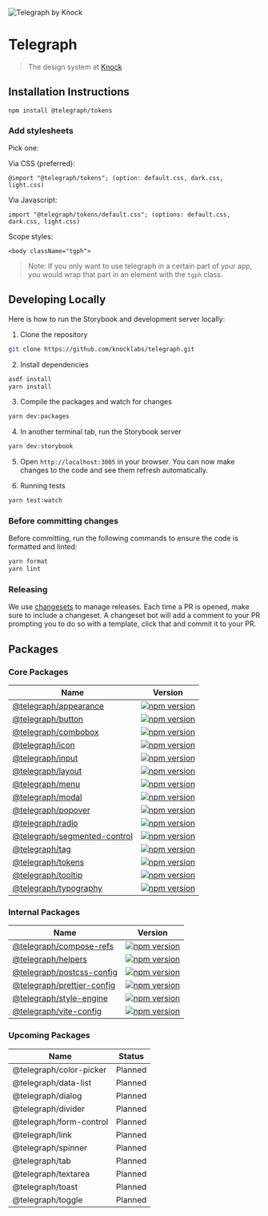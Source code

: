 ![Telegraph by Knock](https://github.com/knocklabs/telegraph/assets/29106675/9b5022e3-b02c-4582-ba57-3d6171e45e44)

# Telegraph
> The design system at [Knock](https://knock.app)

## Installation Instructions

```
npm install @telegraph/tokens
```

### Add stylesheets
Pick one:

Via CSS (preferred):
```
@import "@telegraph/tokens"; (option: default.css, dark.css, light.css)
```

Via Javascript:
```
import "@telegraph/tokens/default.css"; (options: default.css, dark.css, light.css)
```

Scope styles:
```
<body className="tgph">
```

> Note: If you only want to use telegraph in a certain part of your app, you would wrap that part in an element with the `tgph` class.

## Developing Locally

Here is how to run the Storybook and development server locally:

1. Clone the repository
```bash
git clone https://github.com/knocklabs/telegraph.git
```

2. Install dependencies
```bash
asdf install
yarn install
```

3. Compile the packages and watch for changes
```bash
yarn dev:packages
```

4. In another terminal tab, run the Storybook server
```bash
yarn dev:storybook
```

5. Open `http://localhost:3005` in your browser. You can now make changes to the code and see them refresh automatically.

6. Running tests
```bash
yarn test:watch
```

### Before committing changes

Before committing, run the following commands to ensure the code is formatted and linted:
```bash
yarn format
yarn lint
```

### Releasing

We use [changesets](https://github.com/changesets/changesets) to manage releases. Each time a PR is opened, make sure to include a changeset. A changeset bot will add a comment to your PR prompting you to do so with a template, click that and commit it to your PR.

## Packages

### Core Packages

| Name | Version |
| ---- | ------- |
| [@telegraph/appearance](https://github.com/knocklabs/telegraph/tree/main/packages/appearance) | [![npm version](https://img.shields.io/npm/v/@telegraph/appearance.svg)](https://www.npmjs.com/package/@telegraph/appearance) |
| [@telegraph/button](https://github.com/knocklabs/telegraph/tree/main/packages/button) | [![npm version](https://img.shields.io/npm/v/@telegraph/typography.svg)](https://www.npmjs.com/package/@telegraph/button) |
| [@telegraph/combobox](https://github.com/knocklabs/telegraph/tree/main/packages/combobox) | [![npm version](https://img.shields.io/npm/v/@telegraph/combobox.svg)](https://www.npmjs.com/package/@telegraph/combobox) |
| [@telegraph/icon](https://github.com/knocklabs/telegraph/tree/main/packages/icon) | [![npm version](https://img.shields.io/npm/v/@telegraph/typography.svg)](https://www.npmjs.com/package/@telegraph/icon) |
| [@telegraph/input](https://github.com/knocklabs/telegraph/tree/main/packages/input) | [![npm version](https://img.shields.io/npm/v/@telegraph/input.svg)](https://www.npmjs.com/package/@telegraph/input) |
| [@telegraph/layout](https://github.com/knocklabs/telegraph/tree/main/packages/layout) | [![npm version](https://img.shields.io/npm/v/@telegraph/layout.svg)](https://www.npmjs.com/package/@telegraph/layout) |
| [@telegraph/menu](https://github.com/knocklabs/telegraph/tree/main/packages/menu) | [![npm version](https://img.shields.io/npm/v/@telegraph/menu.svg)](https://www.npmjs.com/package/@telegraph/menu) |
| [@telegraph/modal](https://github.com/knocklabs/telegraph/tree/main/packages/modal) | [![npm version](https://img.shields.io/npm/v/@telegraph/modal.svg)](https://www.npmjs.com/package/@telegraph/modal) |
| [@telegraph/popover](https://github.com/knocklabs/telegraph/tree/main/packages/popover) | [![npm version](https://img.shields.io/npm/v/@telegraph/popover.svg)](https://www.npmjs.com/package/@telegraph/popover) |
| [@telegraph/radio](https://github.com/knocklabs/telegraph/tree/main/packages/radio) | [![npm version](https://img.shields.io/npm/v/@telegraph/radio.svg)](https://www.npmjs.com/package/@telegraph/radio) |
| [@telegraph/segmented-control](https://github.com/knocklabs/telegraph/tree/main/packages/segmented-control) | [![npm version](https://img.shields.io/npm/v/@telegraph/segmented-control.svg)](https://www.npmjs.com/package/@telegraph/segmented-control) |
| [@telegraph/tag](https://github.com/knocklabs/telegraph/tree/main/packages/tag) | [![npm version](https://img.shields.io/npm/v/@telegraph/tag.svg)](https://www.npmjs.com/package/@telegraph/tag) |
| [@telegraph/tokens](https://github.com/knocklabs/telegraph/tree/main/packages/tokens) | [![npm version](https://img.shields.io/npm/v/@telegraph/tokens.svg)](https://www.npmjs.com/package/@telegraph/tokens) |
| [@telegraph/tooltip](https://github.com/knocklabs/telegraph/tree/main/packages/tooltip) | [![npm version](https://img.shields.io/npm/v/@telegraph/tooltip.svg)](https://www.npmjs.com/package/@telegraph/tooltip) |
| [@telegraph/typography](https://github.com/knocklabs/telegraph/tree/main/packages/typography) | [![npm version](https://img.shields.io/npm/v/@telegraph/typography.svg)](https://www.npmjs.com/package/@telegraph/typography) |

### Internal Packages

| Name | Version |
| ---- | ------- |
| [@telegraph/compose-refs](https://github.com/knocklabs/telegraph/tree/main/packages/compose-refs) | [![npm version](https://img.shields.io/npm/v/@telegraph/compose-refs.svg)](https://www.npmjs.com/package/@telegraph/compose-refs) |
| [@telegraph/helpers](https://github.com/knocklabs/telegraph/tree/main/packages/helpers) | [![npm version](https://img.shields.io/npm/v/@telegraph/helpers.svg)](https://www.npmjs.com/package/@telegraph/helpers) |
| [@telegraph/postcss-config](https://github.com/knocklabs/telegraph/tree/main/packages/postcss-config) | [![npm version](https://img.shields.io/npm/v/@telegraph/postcss-config.svg)](https://www.npmjs.com/package/@telegraph/postcss-config) |
| [@telegraph/prettier-config](https://github.com/knocklabs/telegraph/tree/main/packages/prettier-config) | [![npm version](https://img.shields.io/npm/v/@telegraph/prettier-config.svg)](https://www.npmjs.com/package/@telegraph/prettier-config) |
| [@telegraph/style-engine](https://github.com/knocklabs/telegraph/tree/main/packages/style-engine) | [![npm version](https://img.shields.io/npm/v/@telegraph/style-engine.svg)](https://www.npmjs.com/package/@telegraph/style-engine) |
| [@telegraph/vite-config](https://github.com/knocklabs/telegraph/tree/main/packages/vite-config) | [![npm version](https://img.shields.io/npm/v/@telegraph/vite-config.svg)](https://www.npmjs.com/package/@telegraph/vite-config) |

### Upcoming Packages

| Name | Status |
| ---- | ------- |
| @telegraph/color-picker | Planned |
| @telegraph/data-list | Planned |
| @telegraph/dialog | Planned |
| @telegraph/divider | Planned |
| @telegraph/form-control | Planned |
| @telegraph/link | Planned |
| @telegraph/spinner | Planned |
| @telegraph/tab | Planned |
| @telegraph/textarea | Planned |
| @telegraph/toast | Planned |
| @telegraph/toggle | Planned |

